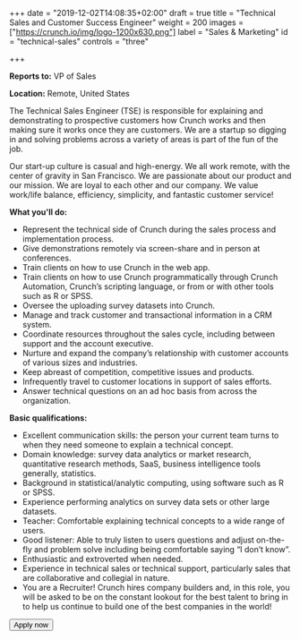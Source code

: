 +++
date = "2019-12-02T14:08:35+02:00"
draft = true
title = "Technical Sales and Customer Success Engineer"
weight = 200
images = ["https://crunch.io/img/logo-1200x630.png"]
label = "Sales & Marketing"
id = "technical-sales"
controls = "three"

+++

**Reports to:** VP of Sales

**Location:** Remote, United States

The Technical Sales Engineer (TSE) is responsible for explaining and demonstrating to
prospective customers how Crunch works and then making sure it works once they are
customers. We are a startup so digging in and solving problems across a variety of
areas is part of the fun of the job.

Our start-up culture is casual and high-energy. We all work remote, with the center of
gravity in San Francisco. We are passionate about our product and our mission. We are
loyal to each other and our company. We value work/life balance, efficiency, simplicity,
and fantastic customer service!

**What you'll do:**

- Represent the technical side of Crunch during the sales process and implementation process.
- Give demonstrations remotely via screen-share and in person at conferences.
- Train clients on how to use Crunch in the web app.
- Train clients on how to use Crunch programmatically through Crunch Automation, Crunch’s scripting language, or from or with other tools such as R or SPSS.
- Oversee the uploading survey datasets into Crunch.
- Manage and track customer and transactional information in a CRM system.
- Coordinate resources throughout the sales cycle, including between support
and the account executive.
- Nurture and expand the company’s relationship with customer accounts of
various sizes and industries.
- Keep abreast of competition, competitive issues and products.
- Infrequently travel to customer locations in support of sales efforts.
- Answer technical questions on an ad hoc basis from across the organization.

**Basic qualifications:**

- Excellent communication skills: the person your current team turns to when they
need someone to explain a technical concept.
- Domain knowledge: survey data analytics or market research, quantitative research methods, SaaS, business intelligence tools generally, statistics.
- Background in statistical/analytic computing, using software such as R or SPSS.
- Experience performing analytics on survey data sets or other large datasets.
- Teacher: Comfortable explaining technical concepts to a wide range of users.
- Good listener: Able to truly listen to users questions and adjust on-the-fly and
problem solve including being comfortable saying “I don’t know”.
- Enthusiastic and extroverted when needed.
- Experience in technical sales or technical support, particularly sales that are
collaborative and collegial in nature.
- You are a Recruiter! Crunch hires company builders and, in this role, you will be
asked to be on the constant lookout for the best talent to bring in to help us
continue to build one of the best companies in the world!

<button class="btn btn-success" onclick="location.href='https://smrtr.io/4F6hw';">Apply now</button>
